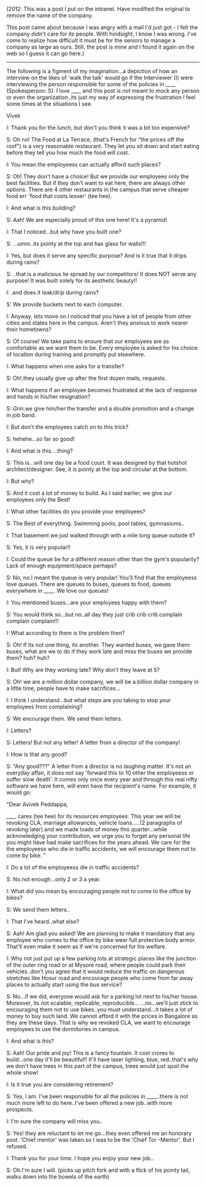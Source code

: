 (2012: This was a post I put on the intranet. Have modified the original to remove the name of the company.

This post came about because I was angry with a mail I'd just got - I felt the company didn't care for its people. With hindsight, I know I was wrong. I've come to realize how difficult it must be for the seniors to manage a company as large as ours. Still, the post is mine and I found it again on the web so I guess it can go here.)

----

The following is a figment of my imagination...a depiction of how an interview on the likes of 'walk the talk' would go if the Interviewer (I) were interviewing the person responsible for some of the policies in ____ (Spokesperson: S). I love ____ and this post is not meant to mock any person or even the organization..its just my way of expressing the frustration I feel some times at the situations I see.

Vivek



I: Thank you for the lunch, but don't you think it was a bit too expensive?

S: Oh no! The Food at La Terrace, (that's French for "the prices off the roof") is a very reasonable restaurant. They let you sit down and start eating before they tell you how much the food will cost.

I: You mean the employeess can actually afford such places?

S: Oh! They don't have a choice! But we provide our employees only the best facilities. But if they don't want to eat here, there are
always other options. There are 4 other restaurants in the campus that serve cheaper food err 'food that costs lesser' (tee hee).

I: And what is this building?

S: Aah! We are especially proud of this one here! It's a pyramid!

I: That I noticed...but why have you built one?

S: ...umm..its pointy at the top and has glass for walls!!!

I: Yes, but does it serve any specific purpose? And is it true that it drips during rains?

S: ..that is a malicious lie spread by our competitors! It does NOT serve any purpose! It was built solely for its aesthetic beauty!!

I: .and does it leak/drip during rains?

S: We provide buckets next to each computer.

I: Anyway, lets move on.I noticed that you have a lot of people from other cities and states here in the campus. Aren't they anxious
to work nearer their hometowns?

S: Of course! We take pains to ensure that our employees are as comfortable as we want them to be. Every employee is asked for his
choice of location during training and promptly put elsewhere.

I: What happens when one asks for a transfer?

S: Oh!.they usually give up after the first dozen mails, requests.

I: What happens if an employee becomes frustrated at the lack of response and hands in his/her resignation?

S: *Grin*.we give him/her the transfer and a double promotion and a change in job band.

I: But don't the employees catch on to this trick?

S: hehehe...so far so good!

I: And what is this....thing?

S: This is...will one day be a food court. It was designed by that hotshot architect/designer. See, it is pointy at the top and circular at the bottom.

I: But why? 

S: And it cost a lot of money to build. As I said earlier, we give our employees only the Best!

I: What other facilities do you provide your employees?

S: The Best of everything. Swimming pools, pool tables, gymnasiums..

I: That basement we just walked through with a mile long queue outside it?

S: Yes, it is very popular!!

I: Could the queue be for a different reason other than the gym's popularity? Lack of enough equipment/space perhaps?

S: No, no.I meant the queue is very popular! You'll find that the employeess love queues. There are queues to buses, queues to food, queues everywhere in ____. We love our queues!

I: You mentioned buses...are your employees happy with them?

S: You would think so...but no..all day they just crib crib crib.complain complain complain!!!

I: What according to them is the problem then?

S: Oh! If its not one thing, its another. They wanted buses, we gave them buses, what are we to do if they work late and miss the buses we provide them? huh? huh?

I: But! Why are they working late? Why don't they leave at 5?

S: Oh! we are a million dollar company, we will be a billion dollar company in a little time, people have to make sacrifices...

<an hour later> 

I: I think I understand...but what steps are you taking to stop your employees from complaining?

S: We encourage them. We send them letters. 

I: Letters?

S: Letters! But not any letter! A letter from a director of the company!

I: How is that any good?

S: "Any good???" A letter from a director is no laughing matter. It's not an everyday affair, it does not say 'forward this to 10 other
the employeess or suffer slow death'. It comes only once every year and through this real nifty software we have here, will even have the recipient's name. For example, it would go:

"Dear Avivek Peddappa,

____ cares (tee hee) for its resources employees. This year we will be revoking CLA, marriage allowances, vehicle loans.....(2 paragraphs of revoking later).and we made loads of money this quarter...while acknowledging your contribution, we urge you to forget any personal life you might have had make sacrifices for the years ahead. We care for the the employeess who die in traffic accidents, we will encourage them not to come by bike. "

I: Do a lot of the employeess die in traffic accidents?

S: No.not enough...only 2 or 3 a year.

I: What did you mean by encouraging people not to come to the
office by bikes?

S: We send them letters..

I: That I've heard..what else?

S: Aah! Am glad you asked! We are planning to make it mandatory that any employee who comes to the office by bike wear full protective body armor. That'll even make it seem as if we're concerned for his welfare.


I: Why not just put up a few parking lots at strategic places like the junction of the outer ring road or at Mysore road, where people
could park their vehicles..don't you agree that it would reduce the traffic on dangerous stretches like Hosur road and encourage people who come from far away places to actually start using the bus service?

S: No...if we did, everyone would ask for a parking lot next to his/her house. Moreover, its not scalable, replicable, reproducible...
<a few hours of management mumbo jumbo later>...no...we'll just stick to encouraging them not to use bikes..you must understand...it takes a lot of money to buy such land. We cannot afford it with the prices in Bangalore as they are these days. That is why we revoked CLA, we want to encourage employees to use the dormitories in campus.

I: And what is this?

S: Aah! Our pride and joy! This is a fancy fountain. It cost crores to build...one day it'll be beautiful!! It'll have laser lighting,
blue, red..that's why we don't have trees in this part of the campus, trees would just spoil the whole show!

I: Is it true you are considering retirement?

S: Yes, I am. I've been responsible for all the policies in ____..there is not much more left to do here..I've been offered a new job..with more prospects.

I: I'm sure the company will miss you..

S: Yes! they are reluctant to let me go...they even offered me an honorary post. 'Chief mentor' was taken.so I was to be the 'Chief Tor
-Mentor'. But I refused.

I: Thank you for your time. I hope you enjoy your new job..

S: Oh.I'm sure I will. (picks up pitch fork and with a flick of his pointy tail, walks down into the bowels of the earth)
